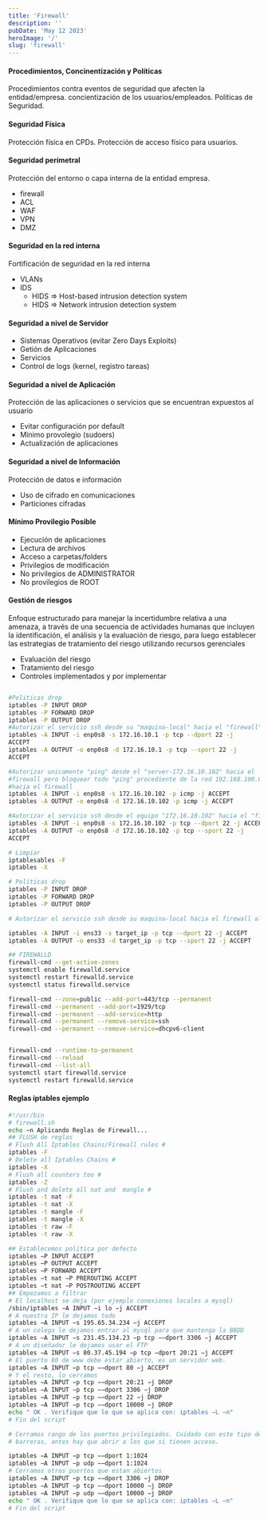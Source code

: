 ```yaml
---
title: 'Firewall'
description: ''
pubDate: 'May 12 2023'
heroImage: '/'
slug: 'firewall'
---
```


#### Procedimientos, Concinentización y Políticas

Procedimientos contra eventos de seguridad que afecten la entidad/empresa.
concientización de los usuarios/empleados.
Políticas de Seguridad.

#### Seguridad Física

Protección física en CPDs.
Protección de acceso físico para usuarios.

#### Seguridad perímetral

Protección del entorno o capa interna de la entidad empresa.

- firewall
- ACL
- WAF
- VPN
- DMZ

#### Seguridad en la red interna

Fortificación de seguridad en la red interna

- VLANs
- IDS
  - HIDS => Host-based intrusion detection system
  - HIDS => Network intrusion detection system

#### Seguridad a nivel de Servidor

- Sistemas Operativos (evitar Zero Days Exploits)
- Getión de Aplicaciones
- Servicios
- Control de logs (kernel, registro tareas)

#### Seguridad a nivel de Aplicación

Protección de las aplicaciones o servicios que se encuentran expuestos al usuario

- Evitar configuración por default
- Mínimo provolegio (sudoers)
- Actualización de aplicaciones

#### Seguridad a nivel de Información

Protección de datos e información

- Uso de cifrado en comunicaciones
- Particiones cifradas

#### Mínimo Provilegio Posible

- Ejecución de aplicaciones
- Lectura de archivos
- Acceso a carpetas/folders
- Privilegios de modificación
- No privilegios de ADMINISTRATOR
- No provilegios de ROOT

#### Gestión de riesgos

Enfoque estructurado para manejar la incertidumbre relativa a una
amenaza, a través de una secuencia de actividades humanas que
incluyen la identificación, el análisis y la evaluación de riesgo, para
luego establecer las estrategias de tratamiento del riesgo utilizando
recursos gerenciales

- Evaluación del riesgo
- Tratamiento del riesgo
- Controles implementados y por implementar

```bash

#Politicas drop
iptables -P INPUT DROP
iptables -P FORWARD DROP
iptables -P OUTPUT DROP
#Autorizar el servicio ssh desde su "maquina-local" hacia el "firewall" al equipo 172.16.10.1
iptables -A INPUT -i enp0s8 -s 172.16.10.1 -p tcp --dport 22 -j
ACCEPT
iptables -A OUTPUT -o enp0s8 -d 172.16.10.1 -p tcp --sport 22 -j
ACCEPT

#Autorizar unicamente "ping" desde el "server-172.16.10.102" hacia el
#firewall pero bloquear todo "ping" procediente de la red 192.168.100.0
#hacia el firewall
iptables -A INPUT -i enp0s8 -s 172.16.10.102 -p icmp -j ACCEPT
iptables -A OUTPUT -o enp0s8 -d 172.16.10.102 -p icmp -j ACCEPT

#Autorizar el servicio ssh desde el equipo "172.16.10.102" hacia el "firewall"
iptables -A INPUT -i enp0s8 -s 172.16.10.102 -p tcp --dport 22 -j ACCEPT
iptables -A OUTPUT -o enp0s8 -d 172.16.10.102 -p tcp --sport 22 -j
ACCEPT
```

```bash
# Limpiar
iptablesables -F
iptables -X

# Politicas drop
iptables -P INPUT DROP
iptables -P FORWARD DROP
iptables -P OUTPUT DROP

# Autorizar el servicio ssh desde su maquina-local hacia el firewall al equipo target_ip

iptables -A INPUT -i ens33 -s target_ip -p tcp --dport 22 -j ACCEPT
iptables -A OUTPUT -o ens33 -d target_ip -p tcp --sport 22 -j ACCEPT

## FIREWALLD
firewall-cmd --get-active-zones
systemctl enable firewalld.service
systemctl restart firewalld.service
systemctl status firewalld.service

firewall-cmd --zone=public --add-port=443/tcp --permanent
firewall-cmd --permanent --add-port=1929/tcp
firewall-cmd --permanent --add-service=http
firewall-cmd --permanent --remove-service=ssh
firewall-cmd --permanent --remove-service=dhcpv6-client


firewall-cmd --runtime-to-permanent
firewall-cmd --reload
firewall-cmd --list-all
systemctl start firewalld.service
systemctl restart firewalld.service

```

#### Reglas iptables ejemplo

```bash
#!/usr/bin
# firewall.sh
echo −n Aplicando Reglas de Firewall...
## FLUSH de reglas
# Flush All Iptables Chains/Firewall rules #
iptables -F
# Delete all Iptables Chains #
iptables -X
# Flush all counters too #
iptables -Z
# Flush and delete all nat and  mangle #
iptables -t nat -F
iptables -t nat -X
iptables -t mangle -F
iptables -t mangle -X
iptables -t raw -F
iptables -t raw -X

## Establecemos politica por defecto
iptables −P INPUT ACCEPT
iptables −P OUTPUT ACCEPT
iptables −P FORWARD ACCEPT
iptables −t nat −P PREROUTING ACCEPT
iptables −t nat −P POSTROUTING ACCEPT
## Empezamos a filtrar
# El localhost se deja (por ejemplo conexiones locales a mysql)
/sbin/iptables −A INPUT −i lo −j ACCEPT
# A nuestra IP le dejamos todo
iptables −A INPUT −s 195.65.34.234 −j ACCEPT
# A un colega le dejamos entrar al mysql para que mantenga la BBDD
iptables −A INPUT −s 231.45.134.23 −p tcp −−dport 3306 −j ACCEPT
# A un diseñador le dejamos usar el FTP
iptables −A INPUT −s 80.37.45.194 −p tcp −dport 20:21 −j ACCEPT
# El puerto 80 de www debe estar abierto, es un servidor web.
iptables −A INPUT −p tcp −−dport 80 −j ACCEPT
# Y el resto, lo cerramos
iptables −A INPUT −p tcp −−dport 20:21 −j DROP
iptables −A INPUT −p tcp −−dport 3306 −j DROP
iptables −A INPUT −p tcp −−dport 22 −j DROP
iptables −A INPUT −p tcp −−dport 10000 −j DROP
echo " OK . Verifique que lo que se aplica con: iptables −L −n"
# Fin del script

# Cerramos rango de los puertos privilegiados. Cuidado con este tipo de
# barreras, antes hay que abrir a los que si tienen acceso.

iptables −A INPUT −p tcp −−dport 1:1024
iptables −A INPUT −p udp −−dport 1:1024
# Cerramos otros puertos que estan abiertos
iptables −A INPUT −p tcp −−dport 3306 −j DROP
iptables −A INPUT −p tcp −−dport 10000 −j DROP
iptables −A INPUT −p udp −−dport 10000 −j DROP
echo " OK . Verifique que lo que se aplica con: iptables −L −n"
# Fin del script
```
